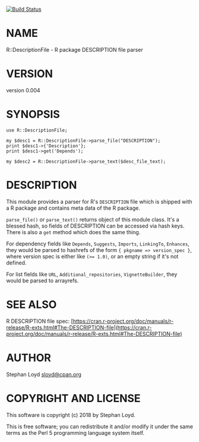 [![Build Status](https://travis-ci.org/stphnlyd/perl5-R-DescriptionFile.svg?branch=master)](https://travis-ci.org/stphnlyd/perl5-R-DescriptionFile)

# NAME

R::DescriptionFile - R package DESCRIPTION file parser

# VERSION

version 0.004

# SYNOPSIS

    use R::DescriptionFile;

    my $desc1 = R::DescriptionFile->parse_file("DESCRIPTION");
    print $desc1->{'Description'};
    print $desc1->get('Depends');

    my $desc2 = R::DescriptionFile->parse_text($desc_file_text);

# DESCRIPTION

This module provides a parser for R's `DESCRIPTION` file which is shipped 
with a R package and contains meta data of the R package. 

`parse_file()` or `parse_text()` returns object of this module class. It's
a blessed hash, so fields of DESCRIPTION can be accessed via hash keys. There
is also a `get` method which does the same thing. 

For dependency fields like `Depends`, `Suggests`, `Imports`, `LinkingTo`,
`Enhances`, they would be parsed to hashrefs of the form
`{ pkgname => version_spec }`, where version spec is either like
`(>= 1.0)`, or an empty string if it's not defined.

For list fields like `URL`, `Additional_repositories`, `VignetteBuilder`,
they would be parsed to arrayrefs.

# SEE ALSO

R DESCRIPTION file spec:
[https://cran.r-project.org/doc/manuals/r-release/R-exts.html#The-DESCRIPTION-file](https://cran.r-project.org/doc/manuals/r-release/R-exts.html#The-DESCRIPTION-file)

# AUTHOR

Stephan Loyd <sloyd@cpan.org>

# COPYRIGHT AND LICENSE

This software is copyright (c) 2018 by Stephan Loyd.

This is free software; you can redistribute it and/or modify it under
the same terms as the Perl 5 programming language system itself.
